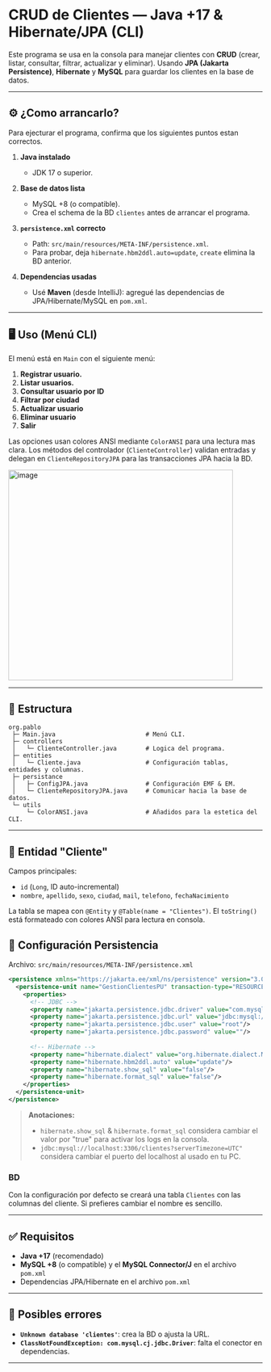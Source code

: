 # CRUD de Clientes — Java +17 & Hibernate/JPA (CLI)

Este programa se usa en la consola para manejar clientes con **CRUD** (crear, listar, consultar, filtrar, actualizar y eliminar).
Usando **JPA (Jakarta Persistence)**, **Hibernate** y **MySQL** para guardar los clientes en la base de datos.

---

## ⚙️ ¿Como arrancarlo?

Para ejecturar el programa, confirma que los siguientes puntos estan correctos.

1. **Java instalado**

   * JDK 17 o superior.

2. **Base de datos lista**

   * MySQL +8 (o compatible).
   * Crea el schema de la BD `clientes` antes de arrancar el programa.

3. **`persistence.xml` correcto**

   * Path: `src/main/resources/META-INF/persistence.xml`.
   * Para probar, deja `hibernate.hbm2ddl.auto=update`, `create` elimina la BD anterior.

4. **Dependencias usadas**

   * Usé **Maven** (desde IntelliJ): agregué las dependencias de JPA/Hibernate/MySQL en `pom.xml`.

---

## 🖥️ Uso (Menú CLI)

El menú está en `Main` con el siguiente menú:

1. **Registrar usuario.**                     
2. **Listar usuarios.**
3. **Consultar usuario por ID**
4. **Filtrar por ciudad**
5. **Actualizar usuario**
6. **Eliminar usuario**
7. **Salir**

Las opciones usan colores ANSI mediante `ColorANSI` para una lectura mas clara. Los métodos del controlador (`ClienteController`) validan entradas y delegan en `ClienteRepositoryJPA` para las transacciones JPA hacia la BD.

<img width="445" height="417" alt="image" src="https://github.com/user-attachments/assets/340e419c-3091-4d50-ad52-e8a78aa2e194"/>

---

## 📁 Estructura

```
org.pablo
 ├─ Main.java                         # Menú CLI.
 ├─ controllers
 │   └─ ClienteController.java        # Logica del programa.
 ├─ entities
 │   └─ Cliente.java                  # Configuración tablas, entidades y columnas.
 ├─ persistance
 │   ├─ ConfigJPA.java                # Configuración EMF & EM.
 │   └─ ClienteRepositoryJPA.java     # Comunicar hacia la base de datos.
 └─ utils
     └─ ColorANSI.java                # Añadidos para la estetica del CLI.
```

---

## 🦜 Entidad "Cliente"

Campos principales:

* `id` (`Long`, ID auto-incremental)
* `nombre`, `apellido`, `sexo`, `ciudad`, `mail`, `telefono`, `fechaNacimiento`

La tabla se mapea con `@Entity` y `@Table(name = "Clientes")`. 
El `toString()` está formateado con colores ANSI para lectura en consola.

## 🧷 Configuración Persistencia

Archivo: `src/main/resources/META-INF/persistence.xml`

```xml
<persistence xmlns="https://jakarta.ee/xml/ns/persistence" version="3.0">
  <persistence-unit name="GestionClientesPU" transaction-type="RESOURCE_LOCAL">
    <properties>
      <!-- JDBC -->
      <property name="jakarta.persistence.jdbc.driver" value="com.mysql.cj.jdbc.Driver"/>
      <property name="jakarta.persistence.jdbc.url" value="jdbc:mysql://localhost:3306/clientes?serverTimezone=UTC"/>
      <property name="jakarta.persistence.jdbc.user" value="root"/>
      <property name="jakarta.persistence.jdbc.password" value=""/>
      
      <!-- Hibernate -->
      <property name="hibernate.dialect" value="org.hibernate.dialect.MySQLDialect"/>
      <property name="hibernate.hbm2ddl.auto" value="update"/>
      <property name="hibernate.show_sql" value="false"/>
      <property name="hibernate.format_sql" value="false"/>
    </properties>
  </persistence-unit>
</persistence>
```

> **Anotaciones:**
>
> * `hibernate.show_sql` & `hibernate.format_sql` considera cambiar el valor por "true" para activar los logs en la consola.
> * `jdbc:mysql://localhost:3306/clientes?serverTimezone=UTC"` considera cambiar el puerto del localhost al usado en tu PC.

### BD

Con la configuración por defecto se creará una tabla `Clientes` con las columnas del cliente. Si prefieres cambiar el nombre es sencillo.

---

## ✅ Requisitos

* **Java +17** (recomendado)
* **MySQL +8** (o compatible) y el **MySQL Connector/J** en el archivo `pom.xml`
* Dependencias JPA/Hibernate en el archivo `pom.xml`

---

## 🧟 Posibles errores

* **`Unknown database 'clientes'`**: crea la BD o ajusta la URL.
* **`ClassNotFoundException: com.mysql.cj.jdbc.Driver`**: falta el conector en dependencias.

---
